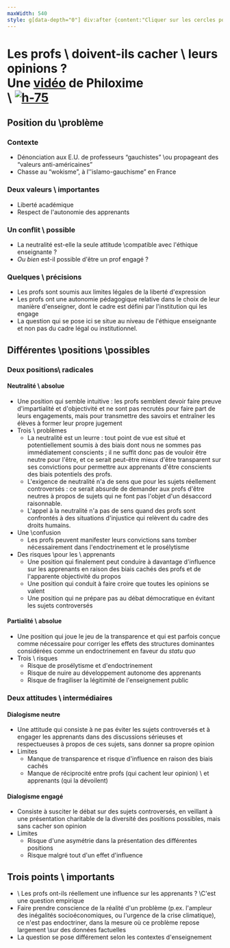 ```yaml
---
maxWidth: 540
style: g[data-depth="0"] div:after {content:"Cliquer sur les cercles pour afficher la suite"; display:block; margin-top:1em} img {display:block; margin-top:-0.5em} aside {display:block!important; margin-top:0.5em}
---
```


# Les profs \\ doivent-ils cacher \\ leurs opinions ? <aside>Une [vidéo](https://skeptikon.fr/w/u59jJpTKzmNf9waxkD6mhR) de Philoxime</aside>\\ [![h-75](https://skeptikon.fr/lazy-static/previews/07858299-1c1d-4f25-9a7a-cf422968fc36.jpg)](https://skeptikon.fr/w/u59jJpTKzmNf9waxkD6mhR)

## Position du \\problème

### **Contexte**
- Dénonciation aux E.U. de professeurs “gauchistes” \\ou propageant des “valeurs anti-américaines”
- Chasse au “wokisme”, à l''islamo-gauchisme” en France

### **Deux valeurs \\ importantes**
- Liberté académique
- Respect de l'autonomie des apprenants

### **Un conflit \\ possible**
- La neutralité est-elle la seule attitude \\compatible avec l'éthique enseignante ?
- *Ou bien* est-il possible d'être un prof engagé ?

### **Quelques \\ précisions**

- Les profs sont soumis aux limites légales de la liberté d'expression
- Les profs ont une autonomie pédagogique relative dans le choix de leur manière d'enseigner, dont le cadre est défini par l'institution qui les engage
- La question qui se pose ici se situe au niveau de l'éthique enseignante et non pas du cadre légal ou institutionnel.

## Différentes \\positions \\possibles

### **Deux positions\\  radicales**

#### Neutralité \\ absolue <!--fold-->
- Une position qui semble intuitive : les profs semblent devoir faire preuve d'impartialité et d'objectivité et ne sont pas recrutés pour faire part de leurs engagements, mais pour transmettre des savoirs et entraîner les élèves à former leur propre jugement
- Trois \\ problèmes
  - La neutralité est un leurre : tout point de vue est situé et potentiellement soumis à des biais dont nous ne sommes pas immédiatement conscients ; il ne suffit donc pas de vouloir être neutre pour l'être, et ce serait peut-être mieux d'être transparent sur ses convictions pour permettre aux apprenants d'être conscients des biais potentiels des profs.
  - L'exigence de neutralité n'a de sens que pour les sujets réellement controversés : ce serait absurde de demander aux profs d'être neutres à propos de sujets qui ne font pas l'objet d'un désaccord raisonnable.
  - L'appel à la neutralité n'a pas de sens quand des profs sont confrontés à des situations d'injustice qui relèvent du cadre des droits humains.
- Une \\confusion
  - Les profs peuvent manifester leurs convictions sans tomber nécessairement dans l'endoctrinement et le prosélytisme
- Des risques \\pour les \\ apprenants
  - Une position qui finalement peut conduire à davantage d'influence sur les apprenants en raison des biais cachés des profs et de l'apparente objectivité du propos
  - Une position qui conduit à faire croire que toutes les opinions se valent
  - Une position qui ne prépare pas au débat démocratique en évitant les sujets controversés

#### Partialité \\ absolue<!--fold-->
- Une position qui joue le jeu de la transparence et qui est parfois conçue comme nécessaire pour corriger les effets des structures dominantes considérées comme un endoctrinement en faveur du _statu quo_
- Trois \\ risques
  - Risque de prosélytisme et d'endoctrinement
  - Risque de nuire au développement autonome des apprenants
  - Risque de fragiliser la légitimité de l'enseignement public
### **Deux attitudes \\ intermédiaires**
####  Dialogisme neutre <!--fold-->
- Une attitude qui consiste à ne pas éviter les sujets controversés et à engager les apprenants dans des discussions sérieuses et respectueuses à propos de ces sujets, sans donner sa propre opinion
- Limites
  - Manque de transparence et risque d'influence en raison des biais cachés
  - Manque de réciprocité entre profs (qui cachent leur opinion) \\ et apprenants (qui la dévoilent)

#### Dialogisme engagé <!--fold-->
- Consiste à susciter le débat sur des sujets controversés, en veillant à une présentation charitable de la diversité des positions possibles, mais sans cacher son opinion
- Limites
  - Risque d'une asymétrie dans la présentation des différentes positions
  - Risque malgré tout d'un effet d'influence
  
  
## Trois points \\ importants

- \\ Les profs ont-ils réellement une influence sur les apprenants ? \\C'est une question empirique
- Faire prendre conscience de la réalité d'un problème (p.ex. l'ampleur des inégalités socioéconomiques, ou l'urgence de la crise climatique), ce n'est pas endoctriner, dans la mesure où ce problème repose largement \\sur des données factuelles
- La question se pose différement selon les contextes d'enseignement
